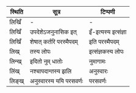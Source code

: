 | स्थिति | सूत्र | टिप्पणी |
| ----- | ------- | ------ |
| लिखिँ | - | - |
| लिखिँ | उपदेशेऽजनुनासिक इत् | इँ-इत्यस्य इत्संज्ञा |
| लिखिँ | शेषात् कर्तरि परस्मैपदम् | इति परस्मैपदम् |
| लिख् | तस्य लोपः | इत्संज्ञकस्य लोपः |
| लिन्ख् | इदितो नुम् धातोः | नुमागामः |
| लिंख् | नश्चापदान्तस्य झलि | अनुस्वारः |
| लिङ्ख् | अनुस्वारस्य ययि परसवर्णः | परसवर्णः |
